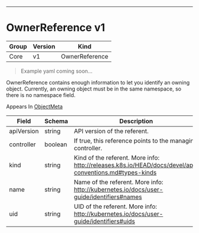 

-----------
# OwnerReference v1

Group        | Version     | Kind
------------ | ---------- | -----------
Core | v1 | OwnerReference







> Example yaml coming soon...


OwnerReference contains enough information to let you identify an owning object. Currently, an owning object must be in the same namespace, so there is no namespace field.

<aside class="notice">
Appears In <a href="#objectmeta-v1">ObjectMeta</a> </aside>

Field        | Schema     | Description
------------ | ---------- | -----------
apiVersion | string | API version of the referent.
controller | boolean | If true, this reference points to the managing controller.
kind | string | Kind of the referent. More info: http://releases.k8s.io/HEAD/docs/devel/api-conventions.md#types-kinds
name | string | Name of the referent. More info: http://kubernetes.io/docs/user-guide/identifiers#names
uid | string | UID of the referent. More info: http://kubernetes.io/docs/user-guide/identifiers#uids






